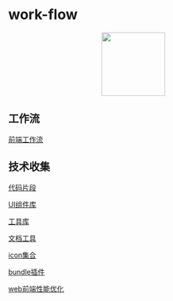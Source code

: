 # work-flow

<div align="center">
  <img src="https://avatars.githubusercontent.com/u/102746142?s=200&amp;v=4" style="width: 128px;height: 128px">
</div>

## 工作流

[前端工作流](https://github.com/work-flow/fe-flow)

## 技术收集

[代码片段](https://gist.github.com/Zenquan)

[UI组件库](https://zhenquancai.notion.site/UI-b9325fc4ce71442b91d0877e8bfbe952)

[工具库](https://zhenquancai.notion.site/e0826b18e4e742ecab0393050a024ffb)

[文档工具](https://zhenquancai.notion.site/7a00dd04a7df403582468584dbb64fb5)

[icon集合](https://zhenquancai.notion.site/icon-c932acd573ac4dac971b09915b1989e1)

[bundle插件](https://zhenquancai.notion.site/bundle-3fb99034f94a4bf8b3ba6b5b84e3ed4b)

[web前端性能优化](https://zhenquancai.notion.site/web-26deb6a2687c4a51820c7c8528213bd7)
